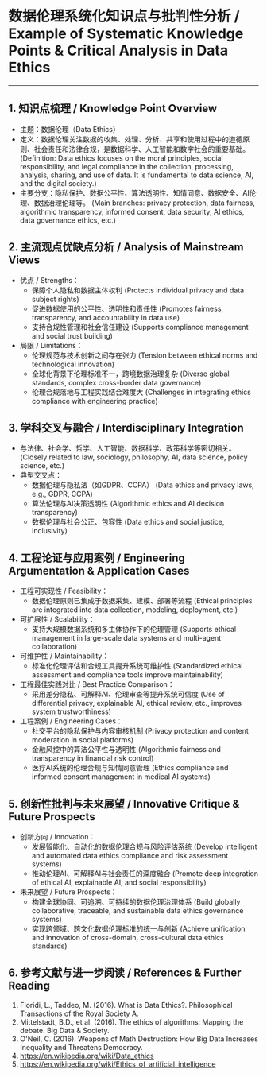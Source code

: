 # 数据伦理系统化知识点与批判性分析 / Example of Systematic Knowledge Points & Critical Analysis in Data Ethics

---

## 1. 知识点梳理 / Knowledge Point Overview

- 主题：数据伦理（Data Ethics）
- 定义：数据伦理关注数据的收集、处理、分析、共享和使用过程中的道德原则、社会责任和法律合规，是数据科学、人工智能和数字社会的重要基础。
  (Definition: Data ethics focuses on the moral principles, social responsibility, and legal compliance in the collection, processing, analysis, sharing, and use of data. It is fundamental to data science, AI, and the digital society.)
- 主要分支：隐私保护、数据公平性、算法透明性、知情同意、数据安全、AI伦理、数据治理伦理等。
  (Main branches: privacy protection, data fairness, algorithmic transparency, informed consent, data security, AI ethics, data governance ethics, etc.)

## 2. 主流观点优缺点分析 / Analysis of Mainstream Views

- 优点 / Strengths：
  - 保障个人隐私和数据主体权利 (Protects individual privacy and data subject rights)
  - 促进数据使用的公平性、透明性和责任性 (Promotes fairness, transparency, and accountability in data use)
  - 支持合规性管理和社会信任建设 (Supports compliance management and social trust building)
- 局限 / Limitations：
  - 伦理规范与技术创新之间存在张力 (Tension between ethical norms and technological innovation)
  - 全球化背景下伦理标准不一，跨境数据治理复杂 (Diverse global standards, complex cross-border data governance)
  - 伦理合规落地与工程实践结合难度大 (Challenges in integrating ethics compliance with engineering practice)

## 3. 学科交叉与融合 / Interdisciplinary Integration

- 与法律、社会学、哲学、人工智能、数据科学、政策科学等密切相关。
  (Closely related to law, sociology, philosophy, AI, data science, policy science, etc.)
- 典型交叉点：
  - 数据伦理与隐私法（如GDPR、CCPA） (Data ethics and privacy laws, e.g., GDPR, CCPA)
  - 算法伦理与AI决策透明性 (Algorithmic ethics and AI decision transparency)
  - 数据伦理与社会公正、包容性 (Data ethics and social justice, inclusivity)

## 4. 工程论证与应用案例 / Engineering Argumentation & Application Cases

- 工程可实现性 / Feasibility：
  - 数据伦理原则已集成于数据采集、建模、部署等流程 (Ethical principles are integrated into data collection, modeling, deployment, etc.)
- 可扩展性 / Scalability：
  - 支持大规模数据系统和多主体协作下的伦理管理 (Supports ethical management in large-scale data systems and multi-agent collaboration)
- 可维护性 / Maintainability：
  - 标准化伦理评估和合规工具提升系统可维护性 (Standardized ethical assessment and compliance tools improve maintainability)
- 工程最佳实践对比 / Best Practice Comparison：
  - 采用差分隐私、可解释AI、伦理审查等提升系统可信度 (Use of differential privacy, explainable AI, ethical review, etc., improves system trustworthiness)
- 工程案例 / Engineering Cases：
  - 社交平台的隐私保护与内容审核机制 (Privacy protection and content moderation in social platforms)
  - 金融风控中的算法公平性与透明性 (Algorithmic fairness and transparency in financial risk control)
  - 医疗AI系统的伦理合规与知情同意管理 (Ethics compliance and informed consent management in medical AI systems)

## 5. 创新性批判与未来展望 / Innovative Critique & Future Prospects

- 创新方向 / Innovation：
  - 发展智能化、自动化的数据伦理合规与风险评估系统 (Develop intelligent and automated data ethics compliance and risk assessment systems)
  - 推动伦理AI、可解释AI与社会责任的深度融合 (Promote deep integration of ethical AI, explainable AI, and social responsibility)
- 未来展望 / Future Prospects：
  - 构建全球协同、可追溯、可持续的数据伦理治理体系 (Build globally collaborative, traceable, and sustainable data ethics governance systems)
  - 实现跨领域、跨文化数据伦理标准的统一与创新 (Achieve unification and innovation of cross-domain, cross-cultural data ethics standards)

## 6. 参考文献与进一步阅读 / References & Further Reading

1. Floridi, L., Taddeo, M. (2016). What is Data Ethics?. Philosophical Transactions of the Royal Society A.
2. Mittelstadt, B.D., et al. (2016). The ethics of algorithms: Mapping the debate. Big Data & Society.
3. O'Neil, C. (2016). Weapons of Math Destruction: How Big Data Increases Inequality and Threatens Democracy.
4. <https://en.wikipedia.org/wiki/Data_ethics>
5. <https://en.wikipedia.org/wiki/Ethics_of_artificial_intelligence>
